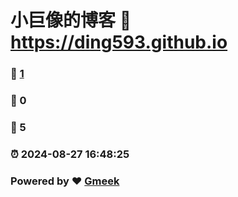 # 小巨像的博客 :link: https://ding593.github.io 
### :page_facing_up: [1](https://ding593.github.io/tag.html) 
### :speech_balloon: 0 
### :hibiscus: 5 
### :alarm_clock: 2024-08-27 16:48:25 
### Powered by :heart: [Gmeek](https://github.com/Meekdai/Gmeek)
